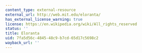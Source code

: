 ```yaml
---
content_type: external-resource
external_url: http://web.mit.edu/eloranta/
has_external_license_warning: true
license: https://en.wikipedia.org/wiki/All_rights_reserved
status: ''
title: Eloranta
uid: 7fa5d56c-4845-48c9-b7cd-65d17c5698c2
wayback_url: ''
---
```

